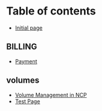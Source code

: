 # Table of contents

* [Initial page](README.md)

## BILLING

* [Payment](billing/payment.md)

## volumes

* [Volume Management in NCP](volumes/volume-management-in-ncp.md)
* [Test Page](test-page.md)


